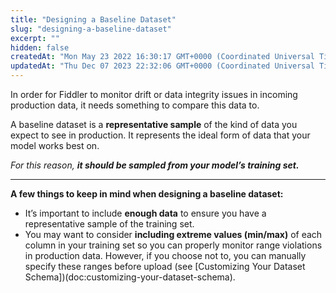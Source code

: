 ```yaml
---
title: "Designing a Baseline Dataset"
slug: "designing-a-baseline-dataset"
excerpt: ""
hidden: false
createdAt: "Mon May 23 2022 16:30:17 GMT+0000 (Coordinated Universal Time)"
updatedAt: "Thu Dec 07 2023 22:32:06 GMT+0000 (Coordinated Universal Time)"
---
```

In order for Fiddler to monitor drift or data integrity issues in incoming production data, it needs something to compare this data to.

A baseline dataset is a **representative sample** of the kind of data you expect to see in production. It represents the ideal form of data that your model works best on.

_For this reason,_ **_it should be sampled from your model’s training set._**

***

**A few things to keep in mind when designing a baseline dataset:**

- It’s important to include **enough data** to ensure you have a representative sample of the training set.
- You may want to consider **including extreme values (min/max)** of each column in your training set so you can properly monitor range violations in production data. However, if you choose not to, you can manually specify these ranges before upload (see [Customizing Your Dataset Schema])(doc:customizing-your-dataset-schema).

